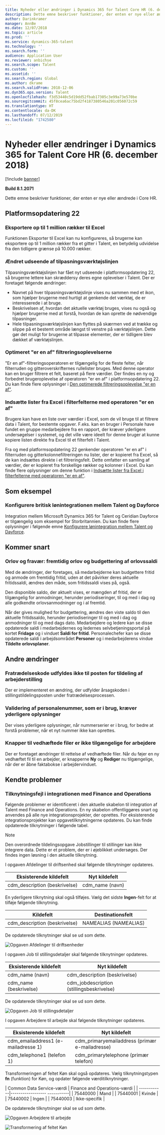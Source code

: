 ```yaml
---
title: Nyheder eller ændringer i Dynamics 365 for Talent Core HR (6. december 2018)
description: Dette emne beskriver funktioner, der enten er nye eller ændrede i Microsoft Dynamics 365 for Talent Core HR.
author: Darinkramer
manager: AnnBe
ms.date: 12/07/2018
ms.topic: article
ms.prod: ''
ms.service: dynamics-365-talent
ms.technology: ''
ms.search.form: ''
audience: Application User
ms.reviewer: anbichse
ms.search.scope: Talent
ms.custom: ''
ms.assetid: ''
ms.search.region: Global
ms.author: dkrame
ms.search.validFrom: 2018-12-06
ms.dyn365.ops.version: Talent
ms.openlocfilehash: f3d53440c5d19dd52fbab17305c3e99a73e570be
ms.sourcegitcommit: 45f8cea6ac75bd2f4187380546a201c056072c59
ms.translationtype: HT
ms.contentlocale: da-DK
ms.lasthandoff: 07/12/2019
ms.locfileid: "1742580"
---
```

# <a name="whats-new-or-changed-in-dynamics-365-for-talent-core-hr-december-6-2018"></a>Nyheder eller ændringer i Dynamics 365 for Talent Core HR (6. december 2018)

[!include [banner](includes/banner.md)]

**Build 8.1.2071**

Dette emne beskriver funktioner, der enten er nye eller ændrede i Core HR.


## <a name="platform-update-22"></a>Platformsopdatering 22

### <a name="export-up-to-1-million-rows-to-excel"></a>Eksportere op til 1 million rækker til Excel

Funktionen Eksporter til Excel kan nu konfigureres, så brugerne kan eksportere op til 1 million rækker fra et gitter i Talent, en betydelig udvidelse fra den tidligere grænse på 10.000 rækker. 

### <a name="restyled-personalization-toolbar"></a>Ændret udseende af tilpasningsværktøjslinjen

Tilpasningsværktøjslinjen har fået nyt udseende i platformsopdatering 22, så brugerne lettere kan skræddersy deres egne oplevelser i Talent. Der er foretaget følgende ændringer: 

-  Navnet på hver tilpasningsværktøjslinje vises nu sammen med et ikon, som hjælper brugerne med hurtigt at genkende det værktøj, de er interesserede i at bruge.
-  Beskrivelsen af, hvordan det aktuelle værktøj bruges, vises nu også og hjælper brugerne med at forstå, hvordan de kan oprette de nødvendige tilpasninger.  
-  Hele tilpasningsværktøjslinjen kan flyttes på skærmen ved at trække og slippe på et bestemt område længst til venstre på værktøjslinjen. Dette gør det muligt for brugerne at tilpasse elementer, der er tidligere blev dækket af værktøjslinjen.   

### <a name="optimized-is-one-of-filtering-experience"></a>Optimeret "er en af" filtreringsoplevelserne

"Er en af"-filtreringsoperatoren er tilgængelig for de fleste felter, når filterruden og gitteroverskrifternes rullelister bruges. Med denne operator kan en bruger filtrere et felt, baseret på flere værdier. Der findes en ny og forbedret brugeroplevelse af operatoren "er en af" i platformsopdatering 22. Du kan finde flere oplysninger i [Den optimerede filtreringsoplevelse "er en af"](https://docs.microsoft.com/business-applications-release-notes/October18/dynamics365-finance-operations/improved-isoneof-filtering).

### <a name="paste-lists-from-excel-into-filter-fields-with-the-is-one-of-operator"></a>Indsætte lister fra Excel i filterfelterne med operatoren "er en af"

Brugere kan have en liste over værdier i Excel, som de vil bruge til at filtrere data i Talent, for bestemte opgaver. F.eks. kan en bruger i Personale have fundet en gruppe medarbejdere fra en rapport, der kræver yderligere undersøgelser i systemet, og det ville være ideelt for denne bruger at kunne kopiere listen direkte fra Excel til et filterfelt i Talent.

Fra og med platformsopdatering 22 genkender operatoren "er en af" i filterruden og gitterkolonnefiltreringen nu lister, der er kopieret fra Excel, så de kan indsættes direkte i et filtreringsfelt. Dette omfatter en samling af værdier, der er kopieret fra forskellige rækker og kolonner i Excel. Du kan finde flere oplysninger om denne funktion i [Indsætte lister fra Excel i filterfelterne med operatoren "er en af"](https://docs.microsoft.com/business-applications-release-notes/October18/dynamics365-finance-operations/paste-filter-lists-from-excel).

## <a name="in-preview"></a>Som eksempel

### <a name="configure-uk-payroll-integration-between-talent-and-dayforce"></a>Konfigurere britisk lønintegrationen mellem Talent og Dayforce

Integration mellem Microsoft Dynamics 365 for Talent og Ceridian Dayforce er tilgængelig som eksempel for Storbritannien. Du kan finde flere oplysninger i følgende emne [Konfigurere lønintegration mellem Talent og Dayforce](https://docs.microsoft.com/dynamics365/unified-operations/talent/configure-payroll-integration).

## <a name="coming-soon"></a>Kommer snart

### <a name="leave-and-absence-future-leave-and-forecasting-leave-balances"></a>Orlov og fravær: fremtidig orlov og budgettering af orlovssaldi

Med de ændringer, der foretages, så medarbejderne kan budgettere fritid og anmode om fremtidig fritid, uden at det påvirker deres aktuelle fritidssaldi, ændres den måde, som fritidssaldi vises på, også. 

Den disponible saldo, der aktuelt vises, er mængden af fritid, der er tilgængelig for anmodninger, herunder periodiseringer, til og med i dag og alle godkendte orlovsanmodninger og i al fremtid. 

Når der gives mulighed for budgettering, ændres den viste saldo til den aktuelle fritidssaldo, herunder periodiseringer til og med i dag og anmodninger til og med dags dato. Medarbejdere og ledere kan se disse opdaterede saldi i medarbejdernes og ledernes selvbetjeningsportal på kortet **Fridage** og i vinduet **Saldi for fritid**. Personalechefer kan se disse opdaterede saldi i arbejdsområdet **Personer** og i medarbejderens vindue **Tildelte orlovsplaner**.

## <a name="other-changes"></a>Andre ændringer 

### <a name="termination-code-is-not-populated-to-the-worker-position-assignment-record"></a>Fratrædelseskode udfyldes ikke til posten for tildeling af arbejderstilling

Der er implementeret en ændring, der udfylder årsagskoden i stillingstildelingsposten under fratrædelsesprocessen.

### <a name="validation-for-personnel-number-being-in-use-needs-additional-details"></a>Validering af personalenummer, som er i brug, kræver yderligere oplysninger

Der vises yderligere oplysninger, når nummerserier er i brug, for bedre at forstå problemer, når et nyt nummer ikke kan oprettes.
 
### <a name="attachments-buttons-not-available-for-workers"></a>Knapper til vedhæftede filer er ikke tilgængelige for arbejdere

Der er foretaget ændringer til rettelse af vedhæftede filer. Når du føjer en ny vedhæftet fil til en arbejder, er knapperne **Ny** og **Rediger** nu tilgængelige, når der er åbne faktabokse i arbejdervinduet. 

## <a name="known-issues"></a>Kendte problemer

### <a name="mapping-errors-in-the-integration-with-finance-and-operations"></a>Tilknytningsfejl i integrationen med Finance and Operations

Følgende problemer er identificeret i den aktuelle skabelon til integration af Talent med Finance and Operations. En ny skabelon offentliggøres snart og anvendes på alle nye integrationsprojekter, der oprettes. For eksisterende integrationsprojekter kan opgavetilknytningerne opdateres. Du kan finde opdaterede tilknytninger i følgende tabel. 

>[!NOTE]
> Den overordnede tildelingsopgave Jobstillinger til stillinger kan ikke integrere data. Dette er et problem, der er i øjeblikket undersøges. Der findes ingen løsning i den aktuelle tilknytning. 

I opgaven Afdelinger til driftsenhed skal følgende tilknytninger opdateres.

| Eksisterende kildefelt          | Nyt kildefelt |
| -------------------------------|------------------|
| cdm_description (beskrivelse)  | cdm_name (navn)  |

En yderligere tilknytning skal også tilføjes. Vælg det sidste **Ingen**-felt for at tilføje følgende tilknytning.

| Kildefelt                   | Destinationsfelt    |
| -------------------------------|----------------------|
| cdm_description (beskrivelse)  | NAMEALIAS (NAMEALIAS)|

De opdaterede tilknytninger skal se ud som dette.

![Opgaven Afdelinger til driftsenheder](./media/DepartmentMapping.png)


I opgaven Job til stillingsdetaljer skal følgende tilknytninger opdateres.

| Eksisterende kildefelt          | Nyt kildefelt                   |
| -------------------------------|------------------------------------|
| cdm_name (navn)                | cdm_description (beskrivelse)      |
| cdm_name (beskrivelse)         | cdm_jobdescription (stillingsbeskrivelse)|


De opdaterede tilknytninger skal se ud som dette.

![Opgaven Job til stillingsdetaljer](./media/JobMapping.png)

I opgaven Arbejdere til arbejde skal følgende tilknytninger opdateres.

| Eksisterende kildefelt                 | Nyt kildefelt                               |
| --------------------------------------|------------------------------------------------|
| cdm_emailaddress1 (e-mailadresse 1)   | cdm_primaryemailaddress (primær e-mailadresse) |
| cdm_telephone1 (telefon 1)          | cdm_primarytelephone (primær telefon)       |

Transformeringen af feltet Køn skal også opdateres. Vælg tilknytningstypen **fn** (funktion) for Køn, og opdater følgende værditilknytninger.

| Common Data Service-værdi | Finance and Operations-værdi | | ------------|------------------ -----------| | 75440000    | Mand                         | | 75440001    | Kvinde                       | | 75440002    | Ingen                         | | 75440003    | Ikke-specifik                  |

De opdaterede tilknytninger skal se ud som dette.

![Opgaven Arbejdere til arbejde](./media/WorkerMapping.png)

![Transformering af feltet Køn](./media/WorkerTransform.png)

